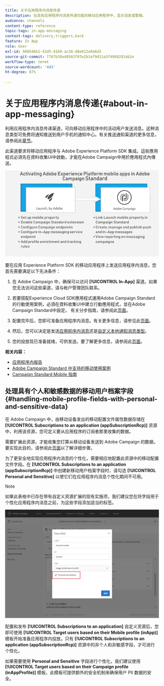 ```yaml
---
title: 关于应用程序内消息传递
description: 在具有应用程序内消息传递功能的移动应用程序中，显示消息或警报。
audience: channels
content-type: reference
topic-tags: in-app-messaging
context-tags: delivery,triggers,back
feature: In App
role: User
exl-id: 986646b1-42d5-4169-ac38-d8e612a9a6d3
source-git-commit: 7767b39a48502f97e2b3af9d21a3f49b9283ab2e
workflow-type: tm+mt
source-wordcount: '443'
ht-degree: 87%

---
```


# 关于应用程序内消息传递{#about-in-app-messaging}

利用应用程序内消息传递渠道，可向移动应用程序中的活动用户发送消息。这种消息类型可免费将通知推送到用户手机的通知中心。有关推送通知渠道的更多信息，请参阅此[章节](../../channels/using/about-push-notifications.md)。

此渠道要求将移动应用程序与 Adobe Experience Platform SDK 集成。這些應用程式必須先在資料收集UI中啟動，才能在Adobe Campaign中用於應用程式內傳送。

![](assets/launch_campaign.png)

要在应用 Experience Platform SDK 的移动应用程序上发送应用程序内消息，您首先需要满足以下先决条件：

1. 在 Adobe Campaign 中，确保可以访问 **[!UICONTROL In-App]** 渠道。如果您无法访问这些渠道，请与帐户管理团队联系。

1. 若要搭配Experience Cloud SDK應用程式運用Adobe Campaign Standard的行動使用案例，必須在資料收集UI中建立行動應用程式，並在Adobe Campaign Standard中設定。 有关分步指南，请参阅此[页面](../../administration/using/configuring-a-mobile-application.md)。

1. 配置完毕后，您即可准备应用程序内消息。有关更多信息，请参见此[页面](../../channels/using/preparing-and-sending-an-in-app-message.md#preparing-your-in-app-message)。

1. 然后，您可以决定是发送[应用程序内消息](../../channels/using/customizing-an-in-app-message.md)还是[自定义本地通知消息类型](../../channels/using/customizing-an-in-app-message.md#customizing-a-local-notification-message-type)。

1. 您的投放现已准备就绪，可供发送。要了解更多信息，请参阅此[页面](../../channels/using/preparing-and-sending-an-in-app-message.md#sending-your-in-app-message)。

**相关内容：**

* [应用程序内报告](../../reporting/using/in-app-report.md)
* [Adobe Campaign Standard 中支持的移动使用案例](../../administration/using/configuring-rules-launch.md)
* [Campaign Standard Mobile 指南](../../channels/using/get-started-communication-channels.md)

## 处理具有个人和敏感数据的移动用户档案字段 {#handling-mobile-profile-fields-with-personal-and-sensitive-data}

在 Adobe Campaign 中，由移动设备发出的移动配置文件属性数据存储在 **[!UICONTROL Subscriptions to an application (appSubscriptionRcp)]** 资源中，利用该资源，您可定义要从应用程序的订阅者那里收集的数据。

需要扩展此资源，才能收集您打算从移动设备发送到 Adobe Campaign 的数据。要实现此目的，请参阅此[页面](../../developing/using/extending-the-subscriptions-to-an-application-resource.md)以了解详细步骤。

为了更安全地实现应用程序内消息的个性化，需要相应地配置此资源中的移动配置文件字段。在 **[!UICONTROL Subscriptions to an application (appSubscriptionRcp)]** 中创建新移动用户档案字段时，请勾选 **[!UICONTROL Personal and Sensitive]** 以使它们在应用程序内消息个性化期间不可用。

>[!NOTE]
>
>如果此表格中已存在带有自定义资源扩展的现有实施项，我们建议您在将字段用于个性化应用程序内消息之前，为这些字段添加适当的标签。

![](assets/in_app_personal_data_2.png)

配置和发布 **[!UICONTROL Subscriptions to an application]** 自定义资源后，您即可使用 **[!UICONTROL Target users based on their Mobile profile (inApp)]** 模板开始准备应用程序内投放。只有 **[!UICONTROL Subscriptions to an application (appSubscriptionRcp)]** 资源中的非个人和非敏感字段，才可进行个性化。

如果需要使用 **Personal and Sensitive** 字段进行个性化，我们建议使用 **[!UICONTROL Target users based on their Campaign profile (inAppProfile)]** 模板，此模板可提供额外的安全机制来确保用户 PII 数据的安全。
